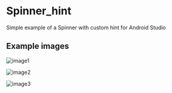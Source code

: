# Spinner_hint

Simple example of a Spinner with custom hint for Android Studio

## Example images

![image1](https://github.com/MurilloComino/Spinner_hint/tree/master/image_readme/Capturar1.JPG)

![image2](https://github.com/MurilloComino/Spinner_hint/tree/master/image_readme/Capturar2.JPG)

![image3](https://github.com/MurilloComino/Spinner_hint/tree/master/image_readme/Capturar3.JPG)